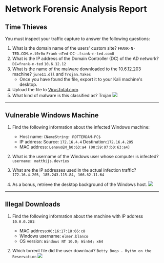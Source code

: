 # Network Forensic Analysis Report

## Time Thieves 
You must inspect your traffic capture to answer the following questions:

1. What is the domain name of the users' custom site? `FRANK-N-TED.COM.v.t0r0o` `Frank-nTed-DC-.frank-n-ted.com0`
2. What is the IP address of the Domain Controller (DC) of the AD network? `DC=frank-n-ted` `10.6.12.12`
3. What is the name of the malware downloaded to the 10.6.12.203 machine? `june11.dll` and `Trojan.Yakes`
   - Once you have found the file, export it to your Kali machine's desktop.
4. Upload the file to [VirusTotal.com](https://www.virustotal.com/gui/). 
5. What kind of malware is this classified as? Trojan
![](virus_total_screenshot_day2_wireshark.png)
---

## Vulnerable Windows Machine

1. Find the following information about the infected Windows machine:
    - Host name: `CNameString: ROTTERDAM-PC$`
    - IP address: Source: `172.16.4.4` Destination:`172.16.4.205`
    - MAC address: `LenovoEM_b0:63:a4 (00:59:07:b0:63:a4)`
    
2. What is the username of the Windows user whose computer is infected? `username: matthijs.devries`
3. What are the IP addresses used in the actual infection traffic? `172.16.4.205, 185.243.115.84, 166.62.11.64`
4. As a bonus, retrieve the desktop background of the Windows host. ![](Desktop_Background_Windows_User.png)

---

## Illegal Downloads

1. Find the following information about the machine with IP address `10.0.0.201`:
    - MAC address:`00:16:17:18:66:c8`
    - Windows username: `elmer.blanco`
    - OS version: `Windows NT 10.0; Win64; x64`

2. Which torrent file did the user download? `Betty Boop - Rythm on the Reservation`
    ![](bettyboop_wireshark.png)